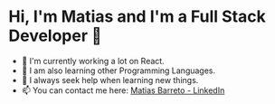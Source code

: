 # Hi, I'm Matias and I'm a Full Stack Developer 👋

<!--
**mbarreto1988/mbarreto1988** is a ✨ _special_ ✨ repository because its `README.md` (this file) appears on your GitHub profile.

Here are some ideas to get you started:
-->

- 🔭 I'm currently working a lot on React.
- 🌱 I am also learning other Programming Languages.
- 🤔 I always seek help when learning new things.
- 📫 You can contact me here: [Matias Barreto - LinkedIn](https://www.linkedin.com/in/matias-gabriel-barreto-061685108/)
<!-- - 👯 I’m looking to collaborate on ... -->
<!-- - 💬 Ask me about ... -->
<!-- - 😄 Pronouns: ... -->
<!-- - ⚡ Fun fact: ... -->

